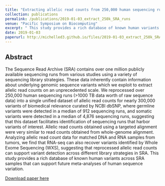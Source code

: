 ```yaml
---
title: "Extracting allelic read counts from 250,000 human sequencing runs in Sequence Read Archive"
collection: publications
permalink: /publications/2019-01-03_extract_250k_SRA_runs
venue: "Pacific Symposium on Biocomputing"
excerpt: " This study provides a rich database of known human variants across SRA samples that can support future meta-analyses of human sequence variation."
date: 2019-01-03
paperurl: http://michelled3.github.io/files/2019-01-03_extract_250k_SRA_runs.pdf
---
```


## Abstract
The Sequence Read Archive (SRA) contains over one million publicly available sequencing runs from various studies using a variety of sequencing library strategies. These data inherently contain information about underlying genomic sequence variants which we exploit to extract allelic read counts on an unprecedented scale. We reprocessed over 250,000 human sequencing runs (>1000 TB data worth of raw sequence data) into a single unified dataset of allelic read counts for nearly 300,000 variants of biomedical relevance curated by NCBI dbSNP, where germline variants were detected in a median of 912 sequencing runs, and somatic variants were detected in a median of 4,876 sequencing runs, suggesting that this dataset facilitates identification of sequencing runs that harbor variants of interest. Allelic read counts obtained using a targeted alignment were very similar to read counts obtained from whole-genome alignment. Analyzing allelic read count data for matched DNA and RNA samples from tumors, we find that RNA-seq can also recover variants identified by Whole Exome Sequencing (WXS), suggesting that reprocessed allelic read counts can support variant detection across different library strategies in SRA. This study provides a rich database of known human variants across SRA samples that can support future meta-analyses of human sequence variation.

[Download paper here](http://michelled3.github.io/files/2019-01-03_extract_250k_SRA_runs.pdf)

